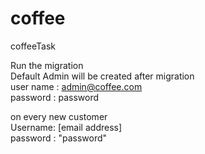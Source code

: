 # coffee
coffeeTask

Run the migration<br />
Default Admin will be created after migration <br />
user name : admin@coffee.com<br />
password : password<br />

on every new customer <br />
Username: [email address]<br />
password : "password"<br />
